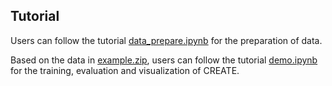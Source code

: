 ## Tutorial
Users can follow the tutorial [data_prepare.ipynb](https://github.com/cuixj19/CREATE/blob/main/data_prepare.ipynb) for the preparation of data.

Based on the data in [example.zip](https://github.com/cuixj19/CREATE/raw/main/example/example.zip), users can follow the tutorial [demo.ipynb](https://github.com/cuixj19/CREATE/blob/main/demo.ipynb) for the training, evaluation and visualization of CREATE.


